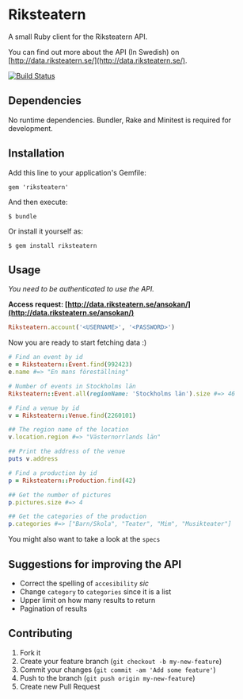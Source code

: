 # Riksteatern

A small Ruby client for the Riksteatern API.

You can find out more about the API (In Swedish) on [http://data.riksteatern.se/](http://data.riksteatern.se/).

[![Build Status](https://travis-ci.org/peterhellberg/riksteatern.png?branch=master)](https://travis-ci.org/peterhellberg/riksteatern)

## Dependencies

No runtime dependencies. Bundler, Rake and Minitest is required for development.

## Installation

Add this line to your application's Gemfile:

    gem 'riksteatern'

And then execute:

    $ bundle

Or install it yourself as:

    $ gem install riksteatern

## Usage

*You need to be authenticated to use the API.*

**Access request: [http://data.riksteatern.se/ansokan/](http://data.riksteatern.se/ansokan/)**

```ruby
Riksteatern.account('<USERNAME>', '<PASSWORD>')
```

Now you are ready to start fetching data :)

```ruby
# Find an event by id
e = Riksteatern::Event.find(992423)
e.name #=> "En mans föreställning"

# Number of events in Stockholms län
Riksteatern::Event.all(regionName: 'Stockholms län').size #=> 46

# Find a venue by id
v = Riksteatern::Venue.find(2260101)

## The region name of the location
v.location.region #=> "Västernorrlands län"

## Print the address of the venue
puts v.address

# Find a production by id
p = Riksteatern::Production.find(42)

## Get the number of pictures
p.pictures.size #=> 4

## Get the categories of the production
p.categories #=> ["Barn/Skola", "Teater", "Mim", "Musikteater"]
```

You might also want to take a look at the `specs`

## Suggestions for improving the API

 * Correct the spelling of `accesibility` *sic*
 * Change `category` to `categories` since it is a list
 * Upper limit on how many results to return
 * Pagination of results

## Contributing

1. Fork it
2. Create your feature branch (`git checkout -b my-new-feature`)
3. Commit your changes (`git commit -am 'Add some feature'`)
4. Push to the branch (`git push origin my-new-feature`)
5. Create new Pull Request
